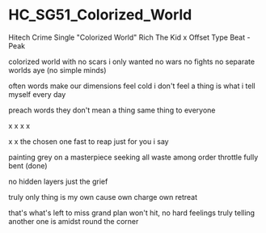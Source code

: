 # HC_SG51_Colorized_World
Hitech Crime Single "Colorized World"
Rich The Kid x Offset Type Beat - Peak

colorized world
with no scars
i only wanted
no wars no fights
no separate worlds aye  (no simple minds)

often words make
our dimensions feel cold
i don't feel a thing
is what i tell myself
every day

preach words
they don't mean a thing
same thing to everyone   

x
x
x
x

x
x
the chosen one fast to reap
just for you i say

painting grey
on a masterpiece
seeking all waste
among  order
throttle fully bent (done)

no hidden layers 
just the grief 

truly only thing 
is my own cause
own charge own retreat 

that's what's left to miss 
grand plan won't hit,
no hard feelings
truly telling another 
one is amidst
round the corner





